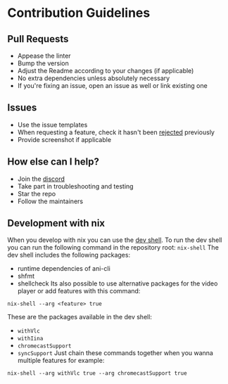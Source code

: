 # Contribution Guidelines

## Pull Requests

- Appease the linter
- Bump the version
- Adjust the Readme according to your changes (if applicable)
- No extra dependencies unless absolutely necessary
- If you're fixing an issue, open an issue as well or link existing one

## Issues

- Use the issue templates
- When requesting a feature, check it hasn't been [rejected](https://github.com/pystardust/ani-cli/issues/523) previously
- Provide screenshot if applicable

## How else can I help?

- Join the [discord](https://discord.gg/aqu7GpqVmR)
- Take part in troubleshooting and testing
- Star the repo
- Follow the maintainers

## Development with nix

When you develop with nix you can use the [dev shell](https://github.com/pystardust/ani-cli#nix-shell).
To run the dev shell you can run the following command in the repository root: `nix-shell`
The dev shell includes the following packages:
- runtime dependencies of ani-cli
- shfmt
- shellcheck
Its also possible to use alternative packages for the video player or add features with this command:
```shell
nix-shell --arg <feature> true
```
These are the packages available in the dev shell:
- `withVlc`
- `withIina`
- `chromecastSupport`
- `syncSupport`
Just chain these commands together when you wanna multiple features for example:
```shell
nix-shell --arg withVlc true --arg chromecastSupport true
```
